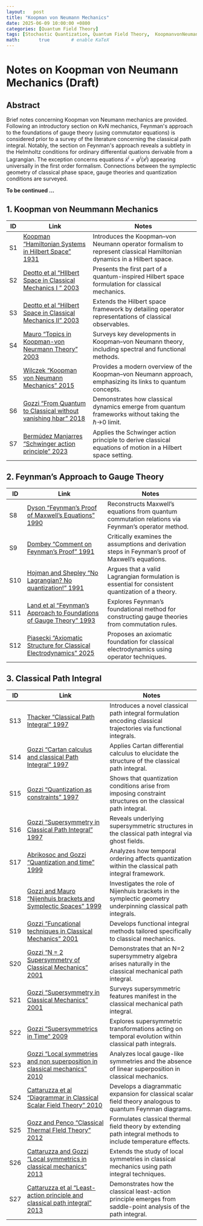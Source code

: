 ```yaml
---
layout:   post
title: "Koopman von Neumann Mechanics"
date: 2025-06-09 10:00:00 +0800
categories: [Quantum Field Theory]
tags: [Stochastic Quantization, Quantum Field Theory,  KoopmanvonNeumann, Path Integrals, FoundationsQM]
math:       true        # enable KaTeX
---
```

# Notes on Koopman von Neumann Mechanics (Draft)

## Abstract
Brief notes concerning Koopman von Neumann mechanics are provided. Following an introductory section on KvN mechanics, Feynman's approach to the foundations of gauge theory (using commutator equations) is considered prior to a survey of the literature concerning the classical path integral. Notably, the section on Feynman's approach reveals a subtlety in the Helmholtz conditions for ordinary differential quations derivable from a Lagrangian. The exception concerns equations $\dot{x}^{i} = \varphi^{i}\left(x^{j}\right)$ appearing universally in the first order formalism. Connections between the symplectic geometry of classical phase space, gauge theories and quantization conditions are surveyed.

**To be continued ...**

## 1. Koopman von Neummann Mechanics

| ID  | Link | Notes |
| --- | ---- | ----- |
| S1  | [Koopman “Hamiltonian Systems in Hilbert Space” 1931](https://www.jstor.org/stable/86114) | Introduces the Koopman–von Neumann operator formalism to represent classical Hamiltonian dynamics in a Hilbert space. |
| S2  | [Deotto et al “HIlbert Space in Classical Mechanics I ” 2003](https://arxiv.org/abs/quant-ph/0208046) | Presents the first part of a quantum-inspired Hilbert space formulation for classical mechanics. |
| S3  | [Deotto et al “Hilbert Space in Classical Mechanics II” 2003](https://arxiv.org/abs/quant-ph/0208047) | Extends the Hilbert space framework by detailing operator representations of classical observables. |
| S4  | [Mauro “Topics in Koopman-von Neurmann Theory” 2003](https://arxiv.org/abs/quant-ph/0301172) | Surveys key developments in Koopman–von Neumann theory, including spectral and functional methods. |
| S5  | [Wilczek “Koopman von Neumann Mechanics” 2015](https://frankwilczek.com/2015/koopmanVonNeumann02.pdf) | Provides a modern overview of the Koopman–von Neumann approach, emphasizing its links to quantum concepts. |
| S6  | [Gozzi “From Quantum to Classical without vanishing hbar” 2018](https://arxiv.org/abs/1806.06282) | Demonstrates how classical dynamics emerge from quantum frameworks without taking the ℏ→0 limit. |
| S7  | [Bermúdez Manjarres “Schwinger action principle” 2023](https://arxiv.org/abs/2107.03982) | Applies the Schwinger action principle to derive classical equations of motion in a Hilbert space setting. |


## 2. Feynman’s Approach to Gauge Theory

| ID  | Link | Notes |
| --- | ---- | ----- |
| S8  | [Dyson “Feynman’s Proof of Maxwell’s Equations” 1990](https://pubs.aip.org/aapt/ajp/article-abstract/58/3/209/1053649/Feynman-s-proof-of-the-Maxwell-equations?redirectedFrom=fulltext) | Reconstructs Maxwell’s equations from quantum commutation relations via Feynman’s operator method. |
| S9 | [Dombey “Comment on Feynman’s Proof” 1991](https://pubs.aip.org/aapt/ajp/article-abstract/59/1/85/1053834/Comment-on-Feynman-s-proof-of-the-Maxwell?redirectedFrom=fulltext) | Critically examines the assumptions and derivation steps in Feynman’s proof of Maxwell’s equations. |
| S10 | [Hojman and Shepley “No Lagrangian? No quantization!” 1991](https://pubs.aip.org/aip/jmp/article-abstract/32/1/142/398139/No-Lagrangian-No-quantization?redirectedFrom=fulltext) | Argues that a valid Lagrangian formulation is essential for consistent quantization of a theory. |
| S11 | [Land et al “Feynman’s Approach to Foundations of Gauge Theory” 1993](https://arxiv.org/abs/hep-th/9308003) | Explores Feynman’s foundational method for constructing gauge theories from commutation rules. |
| S12  | [Piasecki “Axiomatic Structure for Classical Electrodynamics” 2025](https://arxiv.org/abs/2501.01995) | Proposes an axiomatic foundation for classical electrodynamics using operator techniques. |

## 3. Classical Path Integral

| ID  | Link | Notes |
| --- | ---- | ----- |
| S13 | [Thacker “Classical Path Integral” 1997](https://pubs.aip.org/aip/jmp/article-abstract/38/5/2389/389564/New-formulation-of-the-classical-path-integral?redirectedFrom=fulltext) | Introduces a novel classical path integral formulation encoding classical trajectories via functional integrals. |
| S14 | [Gozzi “Cartan calculus and classical Path Integral” 1997](https://arxiv.org/abs/q-alg/9702032) | Applies Cartan differential calculus to elucidate the structure of the classical path integral. |
| S15 | [Gozzi “Quantization as constraints” 1997](https://www.sciencedirect.com/science/article/abs/pii/S0920563297003836) | Shows that quantization conditions arise from imposing constraint structures on the classical path integral. |
| S16 | [Gozzi “Supersymmetry in Classical Path Integral” 1997](https://arxiv.org/abs/hep-th/9703203) | Reveals underlying supersymmetric structures in the classical path integral via ghost fields. |
| S17 | [Abrikosoc and Gozzi “Quantization and time” 1999](https://www.sciencedirect.com/science/article/abs/pii/S0920563200008045) | Analyzes how temporal ordering affects quantization within the classical path integral framework. |
| S18 | [Gozzi and Mauro “Nijenhuis brackets and Symplectic Spaces” 1999](https://arxiv.org/abs/hep-th/9907065) | Investigates the role of Nijenhuis brackets in the symplectic geometry underpinning classical path integrals. |
| S19 | [Gozzi “Funcational techniques in Classical Mechanics” 2001](https://arxiv.org/abs/quant-ph/0107060) | Develops functional integral methods tailored specifically to classical mechanics. |
| S20 | [Gozzi “N = 2 Supersymmetry of Classical Mechanics” 2001](https://arxiv.org/abs/hep-th/0012177) | Demonstrates that an N=2 supersymmetry algebra arises naturally in the classical mechanical path integral. |
| S21 | [Gozzi “Supersymmetry in Classical Mechanics” 2001](https://arxiv.org/abs/hep-th/0012177) | Surveys supersymmetric features manifest in the classical mechanical path integral. |
| S22 | [Gozzi “Supersymmetrics in Time” 2009](https://arxiv.org/abs/0910.1812) | Explores supersymmetric transformations acting on temporal evolution within classical path integrals. |
| S23 | [Gozzi “Local symmetries and non superposition in classical mechanics” 2010](https://arxiv.org/abs/1006.3029) | Analyzes local gauge-like symmetries and the absence of linear superposition in classical mechanics. |
| S24 | [Cattaruzza et al “Diagrammar in Classical Scalar Field Theory” 2010](https://arxiv.org/abs/1010.0818) | Develops a diagrammatic expansion for classical scalar field theory analogous to quantum Feynman diagrams. |
| S25 | [Gozz and Penco “Classical Thermal FIeld Theory” 2012](https://arxiv.org/abs/1008.5135) | Formulates classical thermal field theory by extending path integral methods to include temperature effects. |
| S26 | [Cattaruzza and Gozzi “Local symmetrics in classical mechanics” 2013](https://arxiv.org/abs/1207.5706) | Extends the study of local symmetries in classical mechanics using path integral techniques. |
| S27 | [Cattaruzza et al “Least-action principle and classical path integral” 2013](https://arxiv.org/abs/1302.3329) | Demonstrates how the classical least-action principle emerges from saddle-point analysis of the path integral. |